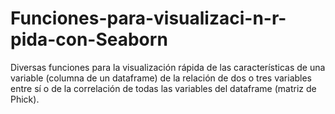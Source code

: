 # Funciones-para-visualizaci-n-r-pida-con-Seaborn
Diversas funciones para la visualización rápida de las características de una variable (columna de un dataframe) de la relación de dos o tres variables entre sí o de la correlación de todas las variables del dataframe (matriz de Phick).
